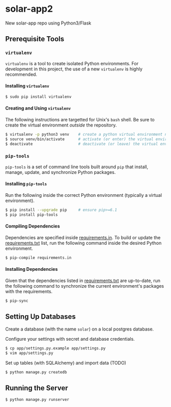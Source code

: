 # solar-app2
New solar-app repo using Python3/Flask

## Prerequisite Tools
### `virtualenv`
`virtualenv` is a tool to create isolated Python environments. For development in this project, the use of a new `virtualenv` is highly recommended.

#### Installing `virtualenv`
```bash
$ sudo pip install virtualenv
```

#### Creating and Using `virtualenv`
The following instructions are targetted for Unix's `bash` shell. Be sure to create the virtual environment *outside* the repository.
```bash
$ virtualenv -p python3 venv    # create a python virtual environment named 'venv' using python3
$ source venv/bin/activate      # activate (or enter) the virtual environment
$ deactivate                    # deactivate (or leave) the virtual environment
```


### `pip-tools`
`pip-tools` is a set of command line tools built around `pip` that install, manage, update, and synchronize Python packages.

#### Installing `pip-tools`
Run the following inside the correct Python environment (typically a virtual environment).
```bash
$ pip install --upgrade pip     # ensure pip>=6.1
$ pip install pip-tools
```

#### Compiling Dependencies
Dependencies are specified inside [requirements.in](requirements.in). To build or update the [requirements.txt](requirements.txt) list, run the following command inside the desired Python environment.
```bash
$ pip-compile requirements.in
```

#### Installing Dependencies
Given that the dependencies listed in [requirements.txt](requirements.txt) are up-to-date, run the following command to synchronize the current environment's packages with the requirements.
```bash
$ pip-sync
```



## Setting Up Databases
Create a database (with the name `solar`) on a local postgres database.

Configure your settings with secret and database credentials.
```bash
$ cp app/settings.py.example app/settings.py
$ vim app/settings.py
```

Set up tables (with SQLAlchemy) and import data (TODO)
```bash
$ python manage.py createdb
```

## Running the Server

```bash
$ python manage.py runserver
```

